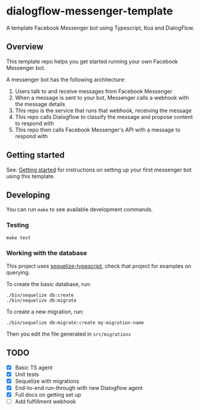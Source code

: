 # dialogflow-messenger-template

A template Facebook Messenger bot using Typescript, Koa and DialogFlow.

## Overview

This template repo helps you get started running your own Facebook Messenger bot.

A messenger bot has the following architecture:

1. Users talk to and receive messages from Facebook Messenger
2. When a message is sent to your bot, Messenger calls a webhook with the message details
3. This repo is the service that runs that webhook, receiving the message
4. This repo calls Dialogflow to classify the message and propose content to respond with
5. This repo then calls Facebook Messenger's API with a message to respond with

## Getting started

See: [Getting started](doc/getting_started.md) for instructions on setting up your first messenger bot using this template.

## Developing

You can run `make` to see available development commands.

### Testing

`make test`

### Working with the database

This project uses [sequelize-typescript](https://www.npmjs.com/package/sequelize-typescript), check that project for examples on querying.

To create the basic database, run:

```
./bin/sequelize db:create
./bin/sequelize db:migrate
```

To create a new migration, run:

```
./bin/sequelize db:migrate:create my-migration-name
```

Then you edit the file generated in `src/migrations`

## TODO

- [x] Basic TS agent
- [x] Unit tests
- [x] Sequelize with migrations
- [x] End-to-end run-through with new Dialogflow agent
- [x] Full docs on getting set up
- [ ] Add fulfillment webhook
